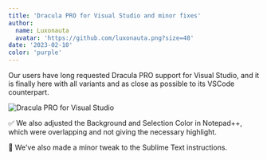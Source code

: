 ```yaml
---
title: 'Dracula PRO for Visual Studio and minor fixes'
author:
  name: Luxonauta
  avatar: 'https://github.com/luxonauta.png?size=48'
date: '2023-02-10'
color: 'purple'
---
```


Our users have long requested Dracula PRO support for Visual Studio, and it is finally here with all variants and as close as possible to its VSCode counterpart.

![Dracula PRO for Visual Studio](/static/img/logs/dracula-pro-for-visual-studio-and-minor-fixes-a.png)

✅ We also adjusted the Background and Selection Color in Notepad++, which were overlapping and not giving the necessary highlight.

🎯 We've also made a minor tweak to the Sublime Text instructions.
